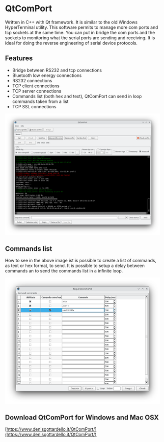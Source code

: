 # QtComPort
Written in C++ with Qt framework. It is similar to the old Windows HyperTerminal utility. This software permits to manage more com ports and tcp sockets at the same time. You can put in bridge the com ports and the sockets to monitoring what the serial ports are sending and receiving. It is ideal for doing the reverse engineering of serial device protocols.

## Features

- Bridge between RS232 and tcp connections
- Bluetooth low energy connections
- RS232 connections
- TCP client connections
- TCP server connections
- Commands list (both hex and text), QtComPort can send in loop commands taken from a list
- TCP SSL connections

![](QtComPortScreenshot01.png)

## Commands list

How to see in the above image ist is possible to create a list of commands, as text or hex format, to send. It is possible to setup a delay between commands an to send the commands list in a infinite loop.

![](QtComPortScreenshot02.png)

## Download QtComPort for Windows and Mac OSX
[https://www.denisgottardello.it/QtComPort/](https://www.denisgottardello.it/QtComPort/)
